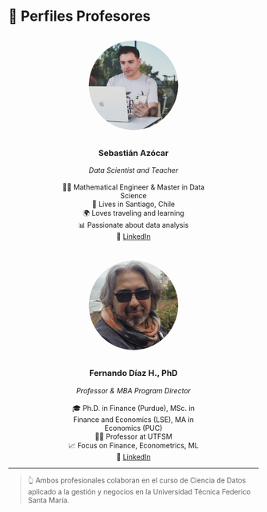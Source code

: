 # 👥 Perfiles Profesores

<style>
.perfil-container {
  display: flex;
  justify-content: space-around;
  align-items: flex-start;
  gap: 40px;
  flex-wrap: wrap;
  margin-top: 2rem;
}

.perfil {
  text-align: center;
  max-width: 300px;
}

.perfil img {
  border-radius: 50%;
  width: 180px;
  height: 180px;
  object-fit: cover;
  margin-bottom: 10px;
}
</style>

<div class="perfil-container">

  <div class="perfil">
    <img src="images/perfil_seba.png" alt="Sebastián Azócar">
    <h3>Sebastián Azócar</h3>
    <em>Data Scientist and Teacher</em><br><br>
    👨‍🎓 Mathematical Engineer & Master in Data Science<br>
    🏡 Lives in Santiago, Chile<br>
    🌍 Loves traveling and learning<br>
    📊 Passionate about data analysis<br>
    🔗 <a href="https://www.linkedin.com/in/sebasti%C3%A1n-az%C3%B3car/">LinkedIn</a>
  </div>

  <div class="perfil">
    <img src="images/perfil_fernando.png" alt="Fernando Díaz">
    <h3>Fernando Díaz H., PhD</h3>
    <em>Professor & MBA Program Director</em><br><br>
    🎓 Ph.D. in Finance (Purdue), MSc. in Finance and Economics (LSE), MA in Economics (PUC)<br>
    👨‍🏫 Professor at UTFSM<br>
    📈 Focus on Finance, Econometrics, ML<br>
    🔗 <a href="https://www.linkedin.com/in/frdiazh/">LinkedIn</a>
  </div>

</div>

---

> 👆 Ambos profesionales colaboran en el curso de Ciencia de Datos aplicado a la gestión y negocios en la Universidad Técnica Federico Santa María.
